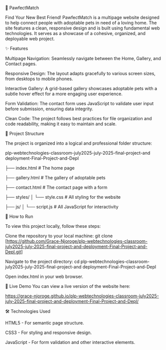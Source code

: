 🐾 PawfectMatch

Find Your New Best Friend!
PawfectMatch is a multipage website designed to help connect people with adoptable pets in need of a loving home. The site features a clean, responsive design and is built using fundamental web technologies. It serves as a showcase of a cohesive, organized, and deployable web project.

✨ Features

Multipage Navigation: Seamlessly navigate between the Home, Gallery, and Contact pages.

Responsive Design: The layout adapts gracefully to various screen sizes, from desktops to mobile phones.

Interactive Gallery: A grid-based gallery showcases adoptable pets with a subtle hover effect for a more engaging user experience.

Form Validation: The contact form uses JavaScript to validate user input before submission, ensuring data integrity.

Clean Code: The project follows best practices for file organization and code readability, making it easy to maintain and scale.

📁 Project Structure

The project is organized into a logical and professional folder structure:

plp-webtechnologies-classroom-july2025-july-2025-final-project-and deployment-Final-Project-and-Depl

├── index.html          # The home page

├── gallery.html        # The gallery of adoptable pets

├── contact.html        # The contact page with a form

├── styles/
│   └── style.css       # All styling for the website

├── js/
│   └── script.js       # All JavaScript for interactivity

🚀 How to Run

To view this project locally, follow these steps:

Clone the repository to your local machine:
git clone [https://github.com/Grace-Njoroge/plp-webtechnologies-classroom-july2025-july-2025-final-project-and-deployment-Final-Project-and-Depl.git]

Navigate to the project directory:
cd plp-webtechnologies-classroom-july2025-july-2025-final-project-and deployment-Final-Project-and-Depl

Open index.html in your web browser.

🔗 Live Demo
You can view a live version of the website here:

https://grace-njoroge.github.io/plp-webtechnologies-classroom-july2025-july-2025-final-project-and-deployment-Final-Project-and-Depl/


🛠️ Technologies Used

HTML5 - For semantic page structure.

CSS3 - For styling and responsive design.

JavaScript - For form validation and other interactive elements.

